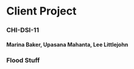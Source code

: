 # Client Project
### CHI-DSI-11

#### Marina Baker, Upasana Mahanta, Lee Littlejohn

### Flood Stuff
